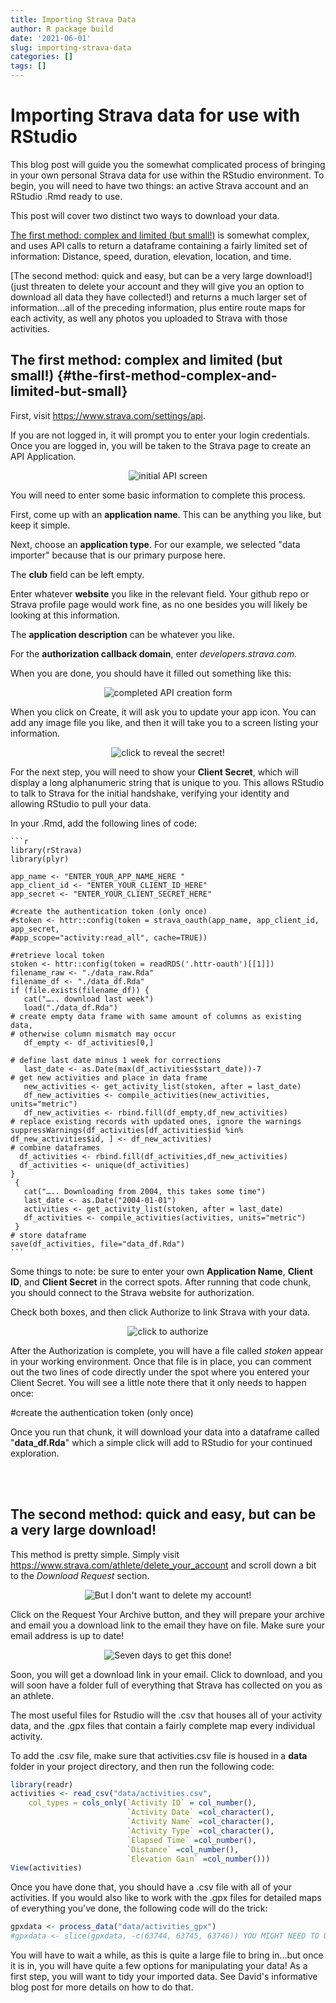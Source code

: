 ```yaml
---
title: Importing Strava Data
author: R package build
date: '2021-06-01'
slug: importing-strava-data
categories: []
tags: []
---
```

<script src="{{< blogdown/postref >}}index_files/clipboard/clipboard.min.js"></script>
<link href="{{< blogdown/postref >}}index_files/xaringanExtra-clipboard/xaringanExtra-clipboard.css" rel="stylesheet" />
<script src="{{< blogdown/postref >}}index_files/xaringanExtra-clipboard/xaringanExtra-clipboard.js"></script>
<script>window.xaringanExtraClipboard(null, {"button":"Copy Code","success":"Copied!","error":"Press Ctrl+C to Copy"})</script>





# Importing Strava data for use with RStudio

This blog post will guide you the somewhat complicated process of bringing in your own personal Strava data for use within the RStudio environment. To begin, you will need to have two things: an active Strava account and an RStudio .Rmd ready to use.

This post will cover two distinct two ways to download your data.

[The first method: complex and limited (but small!)](#the-first-method-complex-and-limited-but-small) is somewhat complex, and uses API calls to return a dataframe containing a fairly limited set of information: Distance, speed, duration, elevation, location, and time.

[The second method: quick and easy, but can be a very large download!] (just threaten to delete your account and they will give you an option to download all data they have collected!) and returns a much larger set of information...all of the preceding information, plus entire route maps for each activity, as well any photos you uploaded to Strava with those activities.

## The first method: complex and limited (but small!) {#the-first-method-complex-and-limited-but-small}

First, visit <https://www.strava.com/settings/api>.

If you are not logged in, it will prompt you to enter your login credentials. Once you are logged in, you will be taken to the Strava page to create an API Application.

<center>

![initial API screen](img/shot1.png)

</center>

You will need to enter some basic information to complete this process.

First, come up with an **application name**. This can be anything you like, but keep it simple.

Next, choose an **application type**. For our example, we selected "data importer" because that is our primary purpose here.

The **club** field can be left empty.

Enter whatever **website** you like in the relevant field. Your github repo or Strava profile page would work fine, as no one besides you will likely be looking at this information.

The **application description** can be whatever you like.

For the **authorization callback domain**, enter *developers.strava.com.*

When you are done, you should have it filled out something like this:

<center>

![completed API creation form](img/shot2.png)

</center>

When you click on Create, it will ask you to update your app icon. You can add any image file you like, and then it will take you to a screen listing your information.

<center>

![click to reveal the secret!](img/shot4.png)

</center>

For the next step, you will need to show your **Client Secret**, which will display a long alphanumeric string that is unique to you. This allows RStudio to talk to Strava for the initial handshake, verifying your identity and allowing RStudio to pull your data.

In your .Rmd, add the following lines of code:

    
    ```r
    library(rStrava)
    library(plyr)
    
    app_name <- "ENTER_YOUR_APP_NAME_HERE "
    app_client_id <- "ENTER_YOUR_CLIENT_ID_HERE"
    app_secret <- "ENTER_YOUR_CLIENT_SECRET_HERE"
    
    #create the authentication token (only once)
    #stoken <- httr::config(token = strava_oauth(app_name, app_client_id, app_secret,
    #app_scope="activity:read_all", cache=TRUE))
    
    #retrieve local token
    stoken <- httr::config(token = readRDS('.httr-oauth')[[1]])
    filename_raw <- "./data_raw.Rda"
    filename_df <- "./data_df.Rda"
    if (file.exists(filename_df)) {
       cat("….. download last week")
       load("./data_df.Rda")       
    # create empty data frame with same amount of columns as existing data, 
    # otherwise column mismatch may occur                          
       df_empty <- df_activities[0,]
                                        
    # define last date minus 1 week for corrections 
       last_date <- as.Date(max(df_activities$start_date))-7             
    # get new activities and place in data frame   
       new_activities <- get_activity_list(stoken, after = last_date)
       df_new_activities <- compile_activities(new_activities, units="metric")
       df_new_activities <- rbind.fill(df_empty,df_new_activities)
    # replace existing records with updated ones, ignore the warnings 
    suppressWarnings(df_activities[df_activities$id %in% df_new_activities$id, ] <- df_new_activities)
    # combine dataframes
      df_activities <- rbind.fill(df_activities,df_new_activities)    
      df_activities <- unique(df_activities)    
    } 
     {
       cat("….. Downloading from 2004, this takes some time")
       last_date <- as.Date("2004-01-01")
       activities <- get_activity_list(stoken, after = last_date)
       df_activities <- compile_activities(activities, units="metric")
     }
    # store dataframe
    save(df_activities, file="data_df.Rda")
    ```

Some things to note: be sure to enter your own **Application Name**, **Client ID**, and **Client Secret** in the correct spots. After running that code chunk, you should connect to the Strava website for authorization.

Check both boxes, and then click Authorize to link Strava with your data.

<center>

![click to authorize](img/shot5.png)

</center>

After the Authorization is complete, you will have a file called *stoken* appear in your working environment. Once that file is in place, you can comment out the two lines of code directly under the spot where you entered your Client Secret. You will see a little note there that it only needs to happen once:

\#create the authentication token (only once)

Once you run that chunk, it will download your data into a dataframe called "**data_df.Rda**" which a simple click will add to RStudio for your continued exploration.

<br> <br>

## The second method: quick and easy, but can be a very large download!

This method is pretty simple. Simply visit <https://www.strava.com/athlete/delete_your_account> and scroll down a bit to the *Download Request* section.

<center>

![But I don't want to delete my account!](img/shot7.png)

</center>

Click on the Request Your Archive button, and they will prepare your archive and email you a download link to the email they have on file. Make sure your email address is up to date!

<center>

![Seven days to get this done!](img/shot8.png)

</center>

Soon, you will get a download link in your email. Click to download, and you will soon have a folder full of everything that Strava has collected on you as an athlete.

The most useful files for Rstudio will the .csv that houses all of your activity data, and the .gpx files that contain a fairly complete map every individual activity.

To add the .csv file, make sure that activities.csv file is housed in a **data** folder in your project directory, and then run the following code:


```r
library(readr)
activities <- read_csv("data/activities.csv",
    col_types = cols_only(`Activity ID` = col_number(),
                          `Activity Date` =col_character(),
                          `Activity Name` =col_character(),
                          `Activity Type` =col_character(),
                          `Elapsed Time` =col_number(),
                          `Distance` =col_number(),
                          `Elevation Gain` =col_number()))
View(activities)
```

Once you have done that, you should have a .csv file with all of your activities. If you would also like to work with the .gpx files for detailed maps of everything you've done, the following code will do the trick:


```r
gpxdata <- process_data("data/activities_gpx")
#gpxdata <- slice(gpxdata, -c(63744, 63745, 63746)) YOU MIGHT NEED TO USE SOMETHINNG LIKE THIS LINE IF YOU BRING IN IN ANY BAD DATA...I DID
```

You will have to wait a while, as this is quite a large file to bring in...but once it is in, you will have quite a few options for manipulating your data! As a first step, you will want to tidy your imported data. See David's informative blog post for more details on how to do that.
